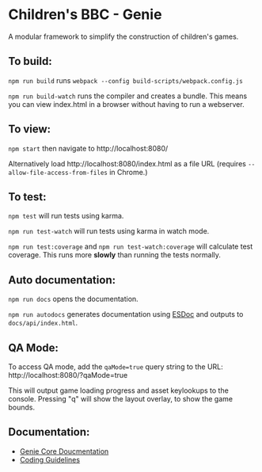 # Children's BBC - Genie

A modular framework to simplify the construction of children's games. 

## To build:

`npm run build` runs `webpack --config build-scripts/webpack.config.js`

`npm run build-watch` runs the compiler and creates a bundle. This means you can view index.html in a browser without having to run a webserver.

## To view:

`npm start` then navigate to http://localhost:8080/

Alternatively load http://localhost:8080/index.html as a file URL (requires `--allow-file-access-from-files` in Chrome.)

## To test:

`npm test` will run tests using karma. 

`npm run test-watch` will run tests using karma in watch mode.  

`npm run test:coverage` and `npm run test-watch:coverage` will calculate test coverage. This runs more **slowly** than running the tests normally.

## Auto documentation:

`npm run docs` opens the documentation.

`npm run autodocs` generates documentation using [ESDoc](https://esdoc.org/) and outputs to `docs/api/index.html`.

## QA Mode:

To access QA mode, add the `qaMode=true` query string to the URL: http://localhost:8080/?qaMode=true

This will output game loading progress and asset keylookups to the console. Pressing "q" will show the layout overlay, to show the game bounds.

## Documentation:
* [Genie Core Doucmentation][1]
* [Coding Guidelines][2]

[1]: docs/core.md
[2]: docs/coding-guidelines.md

